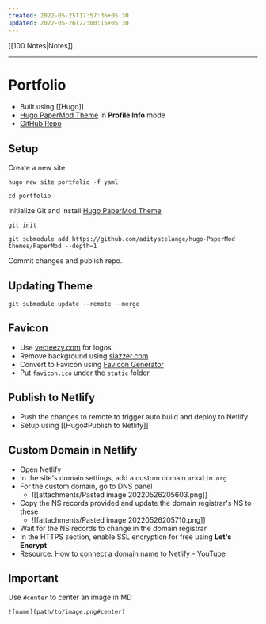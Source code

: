 ```yaml
---
created: 2022-05-25T17:57:36+05:30
updated: 2022-05-26T22:00:15+05:30
---
```

[[100 Notes|Notes]]

---
# Portfolio
- Built using [[Hugo]]
- [Hugo PaperMod Theme](https://github.com/adityatelange/hugo-PaperMod) in **Profile Info** mode
- [GitHub Repo](https://github.com/arkalim/portfolio)

## Setup
Create a new site
```
hugo new site portfolio -f yaml
```
```
cd portfolio
```
Initialize Git and install [Hugo PaperMod Theme](https://github.com/adityatelange/hugo-PaperMod)
```
git init
```
```
git submodule add https://github.com/adityatelange/hugo-PaperMod themes/PaperMod --depth=1
```
Commit changes and publish repo.

## Updating Theme
```
git submodule update --remote --merge
```

## Favicon
- Use [vecteezy.com](https://www.vecteezy.com/free-vector/ar-logo) for logos
- Remove background using [slazzer.com](https://www.slazzer.com/)
- Convert to Favicon using [Favicon Generator](https://favicon.io/favicon-converter/)
- Put `favicon.ico` under the `static` folder

## Publish to Netlify
- Push the changes to remote to trigger auto build and deploy to Netlify
- Setup using [[Hugo#Publish to Netlify]]

## Custom Domain in Netlify
- Open Netlify
- In the site's domain settings, add a custom domain `arkalim.org`
- For the custom domain, go to DNS panel
	- ![[attachments/Pasted image 20220526205603.png]]
- Copy the NS records provided and update the domain registrar's NS to these
	- ![[attachments/Pasted image 20220526205710.png]]
- Wait for the NS records to change in the domain registrar
- In the HTTPS section, enable SSL encryption for free using **Let's Encrypt**
- Resource: [How to connect a domain name to Netlify - YouTube](https://www.youtube.com/watch?v=qlrCptpwtgs)

## Important
Use `#center` to center an image in MD
```
![name](path/to/image.png#center)
```